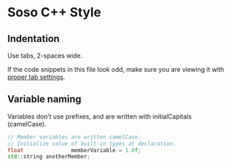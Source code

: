 Soso C++ Style
==============

## Indentation

Use tabs, 2-spaces wide.

If the code snippets in this file look odd, make sure you are viewing it with [proper tab settings](STYLE.md?ts=2).

## Variable naming

Variables don't use prefixes, and are written with initialCapitals (camelCase).

```c++
// Member variables are written camelCase.
// Initialize value of built-in types at declaration.
float				memberVariable = 1.0f;
std::string anotherMember;
```
